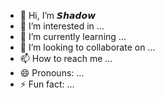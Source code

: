 
- 👋 Hi, I’m 𝙎𝙝𝙖𝙙𝙤𝙬
- 👀 I’m interested in ...
- 🌱 I’m currently learning ...
- 💞️ I’m looking to collaborate on ...
- 📫 How to reach me ...
- 😄 Pronouns: ...
- ⚡ Fun fact: ...

<!---
maxdehaanja/maxdehaanja is a ✨ special ✨ repository because its `README.md` (this file) appears on your GitHub profile.
You can click the Preview link to take a look at your changes.
--->
